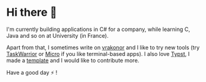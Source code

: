 # Hi there 👋

I'm currently building applications in C# for a company, while learning C, Java and so on at University (in France).

Apart from that, I sometimes write on [vrakonor](https://vrak.konor.fr) and I like to try new tools (try [TaskWarrior](https://taskwarrior.org/) or [Micro](https://github.com/zyedidia/micro) if you like terminal-based apps). I also love [Typst](https://typst.app), I made a [template](https://github.com/hzkonor/bubble-template) and I would like to contribute more.

Have a good day ⚡ ! 
